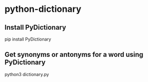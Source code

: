 # python-dictionary

## Install PyDictionary
pip install PyDictionary

## Get synonyms or antonyms for a word using PyDictionary
python3 dictionary.py